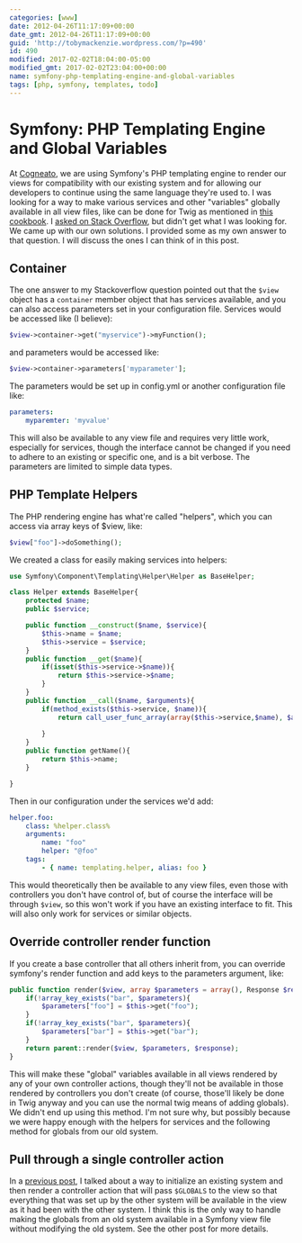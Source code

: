 ```yaml
---
categories: [www]
date: 2012-04-26T11:17:09+00:00
date_gmt: 2012-04-26T11:17:09+00:00
guid: 'http://tobymackenzie.wordpress.com/?p=490'
id: 490
modified: 2017-02-02T18:04:00-05:00
modified_gmt: 2017-02-02T23:04:00+00:00
name: symfony-php-templating-engine-and-global-variables
tags: [php, symfony, templates, todo]
---
```


Symfony: PHP Templating Engine and Global Variables
===================================================

At [Cogneato](http://cogneato.com/), we are using Symfony's PHP templating engine to render our views for compatibility with our existing system and for allowing our developers to continue using the same language they're used to.  I was looking for a way to make various services and other "variables" globally available in all view files, like can be done for Twig as mentioned in [this cookbook](http://symfony.com/doc/current/cookbook/templating/global_variables.html).  I [asked on Stack Overflow](http://stackoverflow.com/questions/8791715/symfony2-global-variables-in-php-templating-engine), but didn't get what I was looking for.  We came up with our own solutions.  I provided some as my own answer to that question.  I will discuss  the ones I can think of in this post.

Container
---------

The one answer to my Stackoverflow question pointed out that the `$view` object has a `container` member object that has services available, and you can also access parameters set in your configuration file.  Services would be accessed like (I believe):

<!--more-->

``` php
$view->container->get("myservice")->myFunction();
```

and parameters would be accessed like:

``` php
$view->container->parameters['myparameter'];
```

The parameters would be set up in config.yml or another configuration file like:

``` yaml
parameters:
	myparemter: 'myvalue'
```

This will also be available to any view file and requires very little work, especially for services, though the interface cannot be changed if you need to adhere to an existing or specific one, and is a bit verbose.  The parameters are limited to simple data types.

PHP Template Helpers
--------------------

The PHP rendering engine has what're called "helpers", which you can access via array keys of $view, like:

``` php
$view["foo"]->doSomething();
```

We created a class for easily making services into helpers:

``` php
use Symfony\Component\Templating\Helper\Helper as BaseHelper;

class Helper extends BaseHelper{
    protected $name;
    public $service;

    public function __construct($name, $service){
        $this->name = $name;
        $this->service = $service;
    }
    public function __get($name){ 
        if(isset($this->service->$name)){
            return $this->service->$name;
        }
    }
    public function __call($name, $arguments){
        if(method_exists($this->service, $name)){
            return call_user_func_array(array($this->service,$name), $arguments);
            
        }
    }  
    public function getName(){
        return $this->name;
    }

}
```

Then in our configuration under the services we'd add:

``` yaml
helper.foo:
	class: %helper.class%
	arguments:
	    name: "foo"
	    helper: "@foo"
	tags:
	    - { name: templating.helper, alias: foo }
```

This would theoretically then be available to any view files, even those with controllers you don't have control of, but of course the interface will be through `$view`, so this won't work if you have an existing interface to fit.  This will also only work for services or similar objects.

Override controller render function
-----------------------------------

If you create a base controller that all others inherit from, you can override symfony's render function and add keys to the parameters argument, like:

``` php
public function render($view, array $parameters = array(), Response $response = null){
	if(!array_key_exists("bar", $parameters){
		$parameters["foo"] = $this->get("foo");
	}
	if(!array_key_exists("bar", $parameters){
		$parameters["bar"] = $this->get("bar");
	}
	return parent::render($view, $parameters, $response);
}
```

This will make these "global" variables available in all views rendered by any of your own controller actions, though they'll not be available in those rendered by controllers you don't create (of course, those'll likely be done in Twig anyway and you can use the normal twig means of adding globals).  We didn't end up using this method.  I'm not sure why, but possibly because we were happy enough with the helpers for services and the following method for globals from our old system.

Pull through a single controller action
---------------------------------------

In a [previous post](/content/2012/04/13/using-symfony-alongside-an-existing-system.md), I talked about a way to initialize an existing system and then render a controller action that will pass `$GLOBALS` to the view so that everything that was set up by the other system will be available in the view as it had been with the other system.  I think this is the only way to handle making the globals from an old system available in a Symfony view file without modifying the old system.  See the other post for more details.
